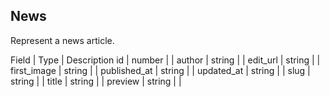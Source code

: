 ## News

Represent a news article.

Field        | Type   | Description
id           | number | |
author       | string | |
edit_url     | string | |
first_image  | string | |
published_at | string | |
updated_at   | string | |
slug         | string | |
title        | string | |
preview      | string | |